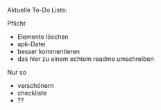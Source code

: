 Aktuelle To-Do Liste:

Pflicht
* Elemente löschen
* apk-Datei
* besser kommentieren
* das hier zu einem echtem readme umschreiben

Nur so
* verschönern
* checkliste
* ??
